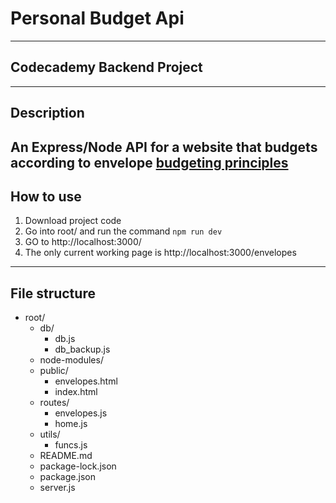 # Personal Budget Api 
---
## **Codecademy Backend Project**
---
## Description
  An Express/Node API for a website that budgets according to envelope [budgeting principles](https://www.thebalance.com/what-is-envelope-budgeting-1293682)
---
## How to use
  1) Download project code
  2) Go into root/ and run the command `npm run dev`
  3) GO to http://localhost:3000/
  4) The only current working page is http://localhost:3000/envelopes
---
## File structure
  - root/
    - db/
      - db.js
      - db_backup.js
    - node-modules/
    - public/
      - envelopes.html
      - index.html
    - routes/
      - envelopes.js
      - home.js
    - utils/
      - funcs.js
    - README.md
    - package-lock.json
    - package.json
    - server.js
